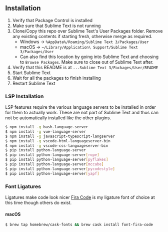 ## Installation
1. Verify that Package Control is installed
2. Make sure that Sublime Text is not running
3. Clone/Copy this repo over Sublime Text's User Packages folder. Remove any existing contents if starting fresh, otherwise merge as required.
    * Windows -> `%AppData%/Roaming/Sublime Text 3/Packages/User`
    * macOS -> `~/Library/Application\ Support/Sublime Text 3/Packages/User`
    * Can also find this location by going into Sublime Text and choosing to `Browse Packages`. Make sure to close out of Sublime Text after.
4. Verify that this README is at `...Sublime Text 3/Packages/User/README`
4. Start Sublime Text
5. Wait for all the packages to finish installing
6. Restart Sublime Text

### LSP Installation
LSP features require the various language servers to be installed in order for them to actually work. These are not part of Sublime Text and thus can not be automatically installed like the other plugins.

```sh
$ npm install -g bash-language-server
$ npm install -g vue-language-server
$ npm install -g javascript-typescript-langserver
$ npm install -g vscode-html-languageserver-bin
$ npm install -g vscode-css-languageserver-bin
$ pip install python-language-server
$ pip install python-language-server[rope]
$ pip install python-language-server[pyflakes]
$ pip install python-language-server[mccabe]
$ pip install python-language-server[pycodestyle]
$ pip install python-language-server[yapf]
```

### Font Ligatures
Ligatures make code look nicer [Fira Code](https://github.com/tonsky/FiraCode) is my ligature font of choice at this time though others do exist.

#### macOS
```sh
$ brew tap homebrew/cask-fonts && brew cask install font-fira-code
```
